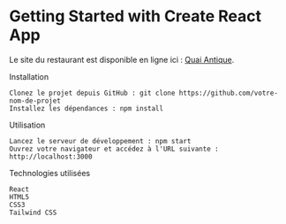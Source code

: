 # Getting Started with Create React App

Le site du restaurant est disponible en ligne ici : [Quai Antique](https://golushi.github.io/quai-antique/).

Installation

    Clonez le projet depuis GitHub : git clone https://github.com/votre-nom-de-projet
    Installez les dépendances : npm install

Utilisation

    Lancez le serveur de développement : npm start
    Ouvrez votre navigateur et accédez à l'URL suivante : http://localhost:3000

Technologies utilisées

    React
    HTML5
    CSS3
    Tailwind CSS
